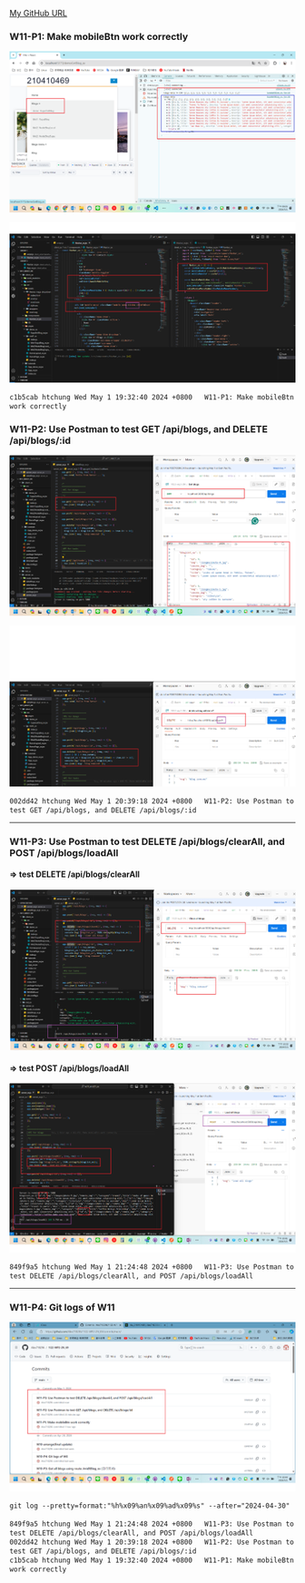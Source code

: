 [My GitHub URL](https://github.com/Alex718296/1122-WP2-2N_69)

### W11-P1: Make mobileBtn work correctly

![](w11-p1-1.png)

![](w11-p1-2.png)

```
c1b5cab htchung Wed May 1 19:32:40 2024 +0800   W11-P1: Make mobileBtn work correctly
```

### W11-P2: Use Postman to test GET /api/blogs, and DELETE /api/blogs/:id

![](w11-p2-1.png)

![](w11-p2-2.png)

```
002dd42 htchung Wed May 1 20:39:18 2024 +0800   W11-P2: Use Postman to test GET /api/blogs, and DELETE /api/blogs/:id

```

---

### W11-P3: Use Postman to test DELETE /api/blogs/clearAll, and POST /api/blogs/loadAll

#### => test DELETE /api/blogs/clearAll

![](w11-p3-1.png)

#### => test POST /api/blogs/loadAll

![](w11-p3-2.png)

```
849f9a5 htchung Wed May 1 21:24:48 2024 +0800   W11-P3: Use Postman to test DELETE /api/blogs/clearAll, and POST /api/blogs/loadAll
```

---

### W11-P4: Git logs of W11

![](allLog.png)

```
git log --pretty=format:"%h%x09%an%x09%ad%x09%s" --after="2024-04-30"

849f9a5 htchung Wed May 1 21:24:48 2024 +0800   W11-P3: Use Postman to test DELETE /api/blogs/clearAll, and POST /api/blogs/loadAll
002dd42 htchung Wed May 1 20:39:18 2024 +0800   W11-P2: Use Postman to test GET /api/blogs, and DELETE /api/blogs/:id
c1b5cab htchung Wed May 1 19:32:40 2024 +0800   W11-P1: Make mobileBtn work correctly

```
